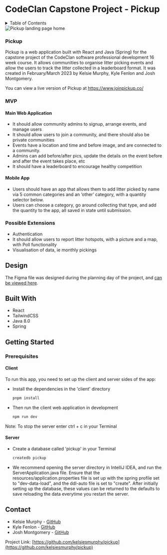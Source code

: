 # CodeClan Capstone Project - Pickup

<!-- TABLE OF CONTENTS -->
<details>
  <summary>Table of Contents</summary>
  <ol>
    <li>
      <a href="#about">About</a>
      <ul>
        <li><a href="#design">Design</a></li>
        <li><a href="#built-with">Built With</a></li>
        <li><a href="#reflections">Reflections</a></li>
      </ul>
    </li>
    <li>
      <a href="#getting-started">Getting Started</a>
      <ul>
        <li><a href="#installation">Installation</a></li>
      </ul>
    </li>
    <li><a href="#contact">Contact</a></li>
    <li><a href="#acknowledgments">Acknowledgments</a></li>
  </ol>
</details>

<img align="center" src="https://user-images.githubusercontent.com/77012426/238215220-e631b96d-3e77-4437-896a-ddb489f66e69.jpg" alt="Pickup landing page home">

<!-- ABOUT -->
### Pickup

Pickup is a web application built with React and Java (Spring) for the capstone project of the CodeClan software professional development 16 week course. It allows communities to organise litter picking events and allow the users to track the litter collected in a leaderboard format. It was created in February/March 2023 by Kelsie Murphy, Kyle Fenlon and Josh Montgomery.

You can view a live version of Pickup at https://www.joinpickup.co/

<!-- BRIEF -->
### MVP

#### Main Web Application
* It should allow community admins to signup, arrange events, and manage users
* It should allow users to join a community, and there should also be private communities
* Events have a location and time and before image, and are connected to a community.
* Admins can add before/after pics, update the details on the event before and after the event takes place, etc
* It should have a leaderboard to encourage healthy competition

#### Mobile App
* Users should have an app that allows them to add litter picked by name via 5 common categories and an ‘other’ category, with a quantity selector below.
* Users can choose a category, go around collecting that type, and add the quantity to the app, all saved in state until submission.

### Possible Extensions

* Authentication
* It should allow users to report litter hotspots, with a picture and a map, with Poll functionality
* Visualisation of data, ie monthly pickings


<!-- DESIGN -->
## Design
The Figma file was designed during the planning day of the project, and [can be viewed here](https://www.figma.com/file/2qpN5pvmRssTDmujRWAQuP/Litter-Picking-App?node-id=1%3A2&t=enuLPof7ZVViV8Sv-1).

<!-- BUILT WITH -->
## Built With

* React
* TailwindCSS
* Java 8.0
* Spring

<!-- GETTING STARTED -->
## Getting Started
### Prerequisites

#### Client

To run this app, you need to set up the client and server sides of the app: 
* Install the dependencies in the 'client' directory
  ```sh
  pnpm install
  ```

* Then run the client web application in development
  ```sh
  npm run dev
  ```

Note: To stop the server enter ctrl + c in your Terminal

#### Server

* Create a database called 'pickup' in your Terminal
  ```sh
  createdb pickup
  ```

* We recommend opening the server directory in IntelliJ IDEA, and run the ServerApplication.java file. Ensure that the resources/application.properties file is set up with the spring profile set to "dev-data-load", and the ddl-auto file is set to "create". After initially setting up the database, these values can be returned to the defaults to save reloading the data everytime you restart the server.


<!-- CONTACT -->
## Contact

* Kelsie Murphy - [GitHub](https://github.com/kelsiesmurphy)
* Kyle Fenlon - [GitHub](https://github.com/kylefenlon)
* Josh Montgomery - [GitHub](https://github.com/jomonty)

Project Link: [https://github.com/kelsiesmurphy/pickup](https://github.com/kelsiesmurphy/pickup)
